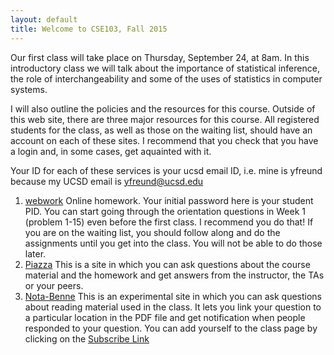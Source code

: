 ```yaml
---
layout: default
title: Welcome to CSE103, Fall 2015
---
```


Our first class will take place on Thursday, September 24, at 8am. 
In this introductory class we will talk about the importance of
statistical inference, the role of interchangeability and some of
the uses of statistics in computer systems.

I will also outline the policies and the resources for this
course. Outside of this web site, there are three major resources for
this course. All registered students for the class, as well as those
on the waiting list, should have an account on each of these sites. I
recommend that you check that you have a login and, in some cases,
get aquainted with it.

Your ID for each of these services is your ucsd email ID, i.e. mine is
yfreund because my UCSD email is yfreund@ucsd.edu

1. [webwork](http://webwork.cse.ucsd.edu/webwork2/CSE103_Fall14/)
Online homework. Your initial password here is your student PID.
You can start going through the orientation questions in Week 1
(problem 1-15) 
even before the first class. I recommend you do that! If you are on
the waiting list, you should follow along and do the assignments until
you get into the class. You will not be able to do those later.
1. [Piazza](https://piazza.com/class/hzpd9rblz9f3go) This is a site in
which you can ask questions about the course material and the homework
and get answers from the instructor, the TAs or your peers.
1. [Nota-Benne](http://nb.mit.edu/)  This is an experimental site in
which you can ask questions about reading material used in the
class. It lets you link your question to a particular location in the
PDF file and get notification when people responded to your
question. You can add yourself to the class page by clicking on
the
[Subscribe Link](http://nb.mit.edu/subscribe?key=mawTltZBYakuzf9FxRTUt5swUX0k5CswY7G0tTKNeP794i3H4F)




